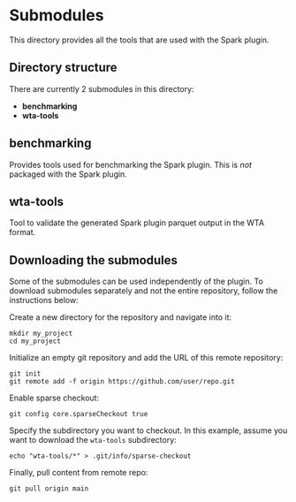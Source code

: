 # Submodules
This directory provides all the tools that are used with the Spark plugin.

## Directory structure
There are currently 2 submodules in this directory:
- **benchmarking**
- **wta-tools**

## benchmarking
Provides tools used for benchmarking the Spark plugin. This is *not* packaged with the Spark plugin.

## wta-tools
Tool to validate the generated Spark plugin parquet output in the WTA format.

## Downloading the submodules
Some of the submodules can be used independently of the plugin. To download submodules separately and not the entire repository, follow the instructions below:

Create a new directory for the repository and navigate into it:
```shell
mkdir my_project
cd my_project
```

Initialize an empty git repository and add the URL of this remote repository:
```shell
git init
git remote add -f origin https://github.com/user/repo.git
```

Enable sparse checkout:
```shell
git config core.sparseCheckout true
```

Specify the subdirectory you want to checkout. In this example, assume you want to download the `wta-tools` subdirectory:
```shell
echo "wta-tools/*" > .git/info/sparse-checkout
```

Finally, pull content from remote repo:
```shell
git pull origin main
```